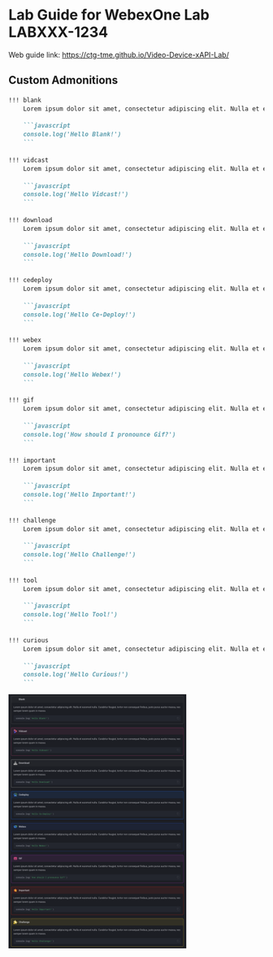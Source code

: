 # Lab Guide for WebexOne Lab LABXXX-1234

Web guide link: https://ctg-tme.github.io/Video-Device-xAPI-Lab/


## Custom Admonitions

```md
!!! blank
    Lorem ipsum dolor sit amet, consectetur adipiscing elit. Nulla et euismod nulla. Curabitur feugiat, tortor non consequat finibus, justo purus auctor massa, nec semper lorem quam in massa.

    ```javascript
    console.log('Hello Blank!')
    ```

!!! vidcast
    Lorem ipsum dolor sit amet, consectetur adipiscing elit. Nulla et euismod nulla. Curabitur feugiat, tortor non consequat finibus, justo purus auctor massa, nec semper lorem quam in massa.

    ```javascript
    console.log('Hello Vidcast!')
    ```

!!! download
    Lorem ipsum dolor sit amet, consectetur adipiscing elit. Nulla et euismod nulla. Curabitur feugiat, tortor non consequat finibus, justo purus auctor massa, nec semper lorem quam in massa.

    ```javascript
    console.log('Hello Download!')
    ```

!!! cedeploy
    Lorem ipsum dolor sit amet, consectetur adipiscing elit. Nulla et euismod nulla. Curabitur feugiat, tortor non consequat finibus, justo purus auctor massa, nec semper lorem quam in massa.

    ```javascript
    console.log('Hello Ce-Deploy!')
    ```

!!! webex
    Lorem ipsum dolor sit amet, consectetur adipiscing elit. Nulla et euismod nulla. Curabitur feugiat, tortor non consequat finibus, justo purus auctor massa, nec semper lorem quam in massa.

    ```javascript
    console.log('Hello Webex!')
    ```

!!! gif
    Lorem ipsum dolor sit amet, consectetur adipiscing elit. Nulla et euismod nulla. Curabitur feugiat, tortor non consequat finibus, justo purus auctor massa, nec semper lorem quam in massa.

    ```javascript
    console.log('How should I pronounce Gif?')
    ```

!!! important
    Lorem ipsum dolor sit amet, consectetur adipiscing elit. Nulla et euismod nulla. Curabitur feugiat, tortor non consequat finibus, justo purus auctor massa, nec semper lorem quam in massa.

    ```javascript
    console.log('Hello Important!')
    ```

!!! challenge
    Lorem ipsum dolor sit amet, consectetur adipiscing elit. Nulla et euismod nulla. Curabitur feugiat, tortor non consequat finibus, justo purus auctor massa, nec semper lorem quam in massa.

    ```javascript
    console.log('Hello Challenge!')
    ```

!!! tool
    Lorem ipsum dolor sit amet, consectetur adipiscing elit. Nulla et euismod nulla. Curabitur feugiat, tortor non consequat finibus, justo purus auctor massa, nec semper lorem quam in massa.

    ```javascript
    console.log('Hello Tool!')
    ```

!!! curious
    Lorem ipsum dolor sit amet, consectetur adipiscing elit. Nulla et euismod nulla. Curabitur feugiat, tortor non consequat finibus, justo purus auctor massa, nec semper lorem quam in massa.

    ```javascript
    console.log('Hello Curious!')
    ```
```
<img src="/docs/assets/custom_admo2.png" alt="custom_admo" height="500">